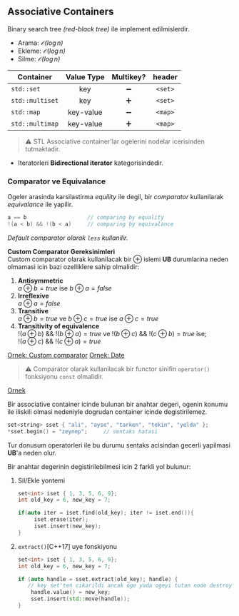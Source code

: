## Associative Containers

Binary search tree *(red-black tree)* ile implement edilmislerdir.

* Arama: *$\mathcal{O}(\log{}n)$*
* Ekleme: *$\mathcal{O}(\log{}n)$*
* Silme: *$\mathcal{O}(\log{}n)$*

| Container       | Value Type |     Multikey?      | header  |
| --------------- | :--------: | :----------------: | :-----: |
| `std::set`      |    key     | :heavy_minus_sign: | `<set>` |
| `std::multiset` |    key     | :heavy_plus_sign:  | `<set>` |
| `std::map`      | key-value  | :heavy_minus_sign: | `<map>` |
| `std::multimap` | key-value  | :heavy_plus_sign:  | `<map>` |

> :warning: STL Associative container'lar ogelerini nodelar icerisinden tutmaktadir.

* Iteratorleri **Bidirectional iterator** kategorisindedir.

### **Comparator ve Equivalance**  
Ogeler arasinda karsilastirma *equility* ile degil, bir *comparator* kullanilarak *equivalance* ile yapilir.  
```C++
a == b                   // comparing by equality
!(a < b) && !(b < a)     // comparing by equivalance
```
*Default comparator olarak `less` kullanilir.*

**Custom Comparator Gereksinimleri**  
Custom comparator olarak kullanilacak bir $\oplus$ islemi **UB** durumlarina neden olmamasi icin bazi ozelliklere sahip olmalidir:
1. **Antisymmetric**  
   $a \oplus b = true$ ise $b \oplus a = false$
2. **Irreflexive**  
   $a \oplus a = false$
3. **Transitive**  
   $a \oplus b = true$ ve $b \oplus c = true$ ise $a \oplus c = true$
4. **Transitivity of equivalence**  
   $!(a \oplus b)$ && $!(b \oplus a) = true$ ve $!(b \oplus c)$ && $!(c \oplus b) = true$ ise;  
   $!(a \oplus c)$ && $!(c \oplus a) = true$

[Ornek: Custom comparator](res/src/comparator01.cpp)
[Ornek: Date](res/src/comparator02.cpp)

> :warning: Comparator olarak kullanilacak bir functor sinifin `operator()` fonksiyonu `const` olmalidir.

[Ornek](res/src/set01.cpp)

Bir associative container icinde bulunan bir anahtar degeri, ogenin konumu ile iliskili olmasi nedeniyle dogrudan container icinde degistirilemez. 
```C++
set<string> sset { "ali", "ayse", "tarken", "tekin", "yelda" };
*sset.begin() = "zeynep";     // sentaks hatasi
```
Tur donusum operatorleri ile bu durumu sentaks acisindan gecerli yapilmasi **UB**'a neden olur.

Bir anahtar degerinin degistirilebilmesi icin 2 farkli yol bulunur:
1. Sil/Ekle yontemi
   ```C++
   set<int> iset { 1, 3, 5, 6, 9};
   int old_key = 6, new_key = 7;
   
   if(auto iter = iset.find(old_key); iter != iset.end()){
        iset.erase(iter);
        iset.insert(new_key);
   }
   ```
2. `extract()`[C++17] uye fonskiyonu 
   ```C++
   set<int> iset { 1, 3, 5, 6, 9};
   int old_key = 6, new_key = 7;

   if (auto handle = sset.extract(old_key); handle) {
      // key set'ten cikarildi ancak oge yada ogeyi tutan node destroy edilmedi
       handle.value() = new_key;
       sset.insert(std::move(handle));
   }
   ```
